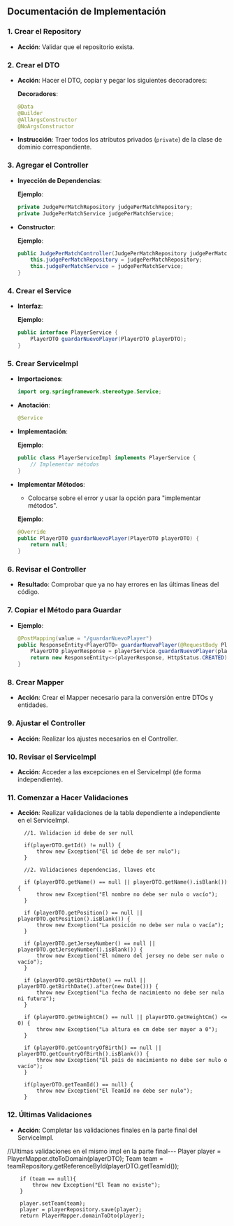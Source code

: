## Documentación de Implementación

### 1. Crear el Repository
- **Acción**: Validar que el repositorio exista.

### 2. Crear el DTO
- **Acción**: Hacer el DTO, copiar y pegar los siguientes decoradores:
  
  **Decoradores**:
  ```java
  @Data
  @Builder
  @AllArgsConstructor
  @NoArgsConstructor
  ```

- **Instrucción**: Traer todos los atributos privados (`private`) de la clase de dominio correspondiente.

### 3. Agregar el Controller
- **Inyección de Dependencias**:
  
  **Ejemplo**:
  ```java
  private JudgePerMatchRepository judgePerMatchRepository;
  private JudgePerMatchService judgePerMatchService;
  ```

- **Constructor**:
  
  **Ejemplo**:
  ```java
  public JudgePerMatchController(JudgePerMatchRepository judgePerMatchRepository, JudgePerMatchService judgePerMatchService) {
      this.judgePerMatchRepository = judgePerMatchRepository;
      this.judgePerMatchService = judgePerMatchService;
  }
  ```

### 4. Crear el Service
- **Interfaz**:
  
  **Ejemplo**:
  ```java
  public interface PlayerService {
      PlayerDTO guardarNuevoPlayer(PlayerDTO playerDTO);
  }
  ```

### 5. Crear ServiceImpl
- **Importaciones**:
  
  ```java
  import org.springframework.stereotype.Service;
  ```

- **Anotación**:
  
  ```java
  @Service
  ```

- **Implementación**:
  
  **Ejemplo**:
  ```java
  public class PlayerServiceImpl implements PlayerService {
      // Implementar métodos
  }
  ```

- **Implementar Métodos**:
  
  - Colocarse sobre el error y usar la opción para "implementar métodos".
  
  **Ejemplo**:
  ```java
  @Override
  public PlayerDTO guardarNuevoPlayer(PlayerDTO playerDTO) {
      return null;
  }
  ```

### 6. Revisar el Controller
- **Resultado**: Comprobar que ya no hay errores en las últimas líneas del código.

### 7. Copiar el Método para Guardar
- **Ejemplo**:
  
  ```java
  @PostMapping(value = "/guardarNuevoPlayer")
  public ResponseEntity<PlayerDTO> guardarNuevoPlayer(@RequestBody PlayerDTO playerDTO) {
      PlayerDTO playerResponse = playerService.guardarNuevoPlayer(playerDTO);
      return new ResponseEntity<>(playerResponse, HttpStatus.CREATED);
  }
  ```

### 8. Crear Mapper
- **Acción**: Crear el Mapper necesario para la conversión entre DTOs y entidades.

### 9. Ajustar el Controller
- **Acción**: Realizar los ajustes necesarios en el Controller.

### 10. Revisar el ServiceImpl
- **Acción**: Acceder a las excepciones en el ServiceImpl (de forma independiente).

### 11. Comenzar a Hacer Validaciones
- **Acción**: Realizar validaciones de la tabla dependiente a independiente en el ServiceImpl.

        //1. Validacion id debe de ser null

        if(playerDTO.getId() != null) {
            throw new Exception("El id debe de ser nulo");
        }

        //2. Validaciones dependencias, llaves etc

        if (playerDTO.getName() == null || playerDTO.getName().isBlank()) {
            throw new Exception("El nombre no debe ser nulo o vacío");
        }

        if (playerDTO.getPosition() == null || playerDTO.getPosition().isBlank()) {
            throw new Exception("La posición no debe ser nula o vacía");
        }

        if (playerDTO.getJerseyNumber() == null || playerDTO.getJerseyNumber().isBlank()) {
            throw new Exception("El número del jersey no debe ser nulo o vacío");
        }

        if (playerDTO.getBirthDate() == null || playerDTO.getBirthDate().after(new Date())) {
            throw new Exception("La fecha de nacimiento no debe ser nula ni futura");
        }

        if (playerDTO.getHeightCm() == null || playerDTO.getHeightCm() <= 0) {
            throw new Exception("La altura en cm debe ser mayor a 0");
        }

        if (playerDTO.getCountryOfBirth() == null || playerDTO.getCountryOfBirth().isBlank()) {
            throw new Exception("El país de nacimiento no debe ser nulo o vacío");
        }

        if(playerDTO.getTeamId() == null) {
            throw new Exception("El TeamId no debe ser nulo");
        }

### 12. Últimas Validaciones
- **Acción**: Completar las validaciones finales en la parte final del ServiceImpl.

 //Ultimas validaciones en el mismo impl en la parte final---
        Player player = PlayerMapper.dtoToDomain(playerDTO);
        Team team = teamRepository.getReferenceById(playerDTO.getTeamId());

        if (team == null){
            throw new Exception("El Team no existe");
        }

        player.setTeam(team);
        player = playerRepository.save(player);
        return PlayerMapper.domainToDto(player);
